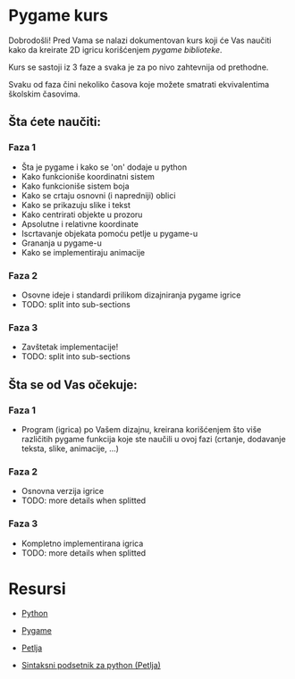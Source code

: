 # Pygame kurs

Dobrodošli! Pred Vama se nalazi dokumentovan kurs koji će Vas naučiti kako da kreirate 2D igricu korišćenjem _pygame biblioteke_.

Kurs se sastoji iz 3 faze a svaka je za po nivo zahtevnija od prethodne.

Svaku od faza čini nekoliko časova koje možete smatrati ekvivalentima školskim časovima.

## Šta ćete naučiti:

### Faza 1

- Šta je pygame i kako se 'on' dodaje u python
- Kako funkcioniše koordinatni sistem
- Kako funkcioniše sistem boja
- Kako se crtaju osnovni (i napredniji) oblici
- Kako se prikazuju slike i tekst
- Kako centrirati objekte u prozoru
- Apsolutne i relativne koordinate
- Iscrtavanje objekata pomoću petlje u pygame-u
- Grananja u pygame-u
- Kako se implementiraju animacije

### Faza 2

- Osovne ideje i standardi prilikom dizajniranja pygame igrice
- TODO: split into sub-sections

### Faza 3

- Zavštetak implementacije!
- TODO: split into sub-sections

## Šta se od Vas očekuje:

### Faza 1

- Program (igrica) po Vašem dizajnu, kreirana korišćenjem što više različitih pygame funkcija koje ste naučili u ovoj fazi (crtanje, dodavanje teksta, slike, animacije, ...)

### Faza 2

- Osnovna verzija igrice
- TODO: more details when splitted

### Faza 3

- Kompletno implementirana igrica
- TODO: more details when splitted

# Resursi

- [Python](https://www.python.org/)

- [Pygame](https://www.pygame.org/news)

- [Petlja](https://petlja.org/index)

- [Sintaksni podsetnik za python (Petlja)](./cheatsheet.pdf)
